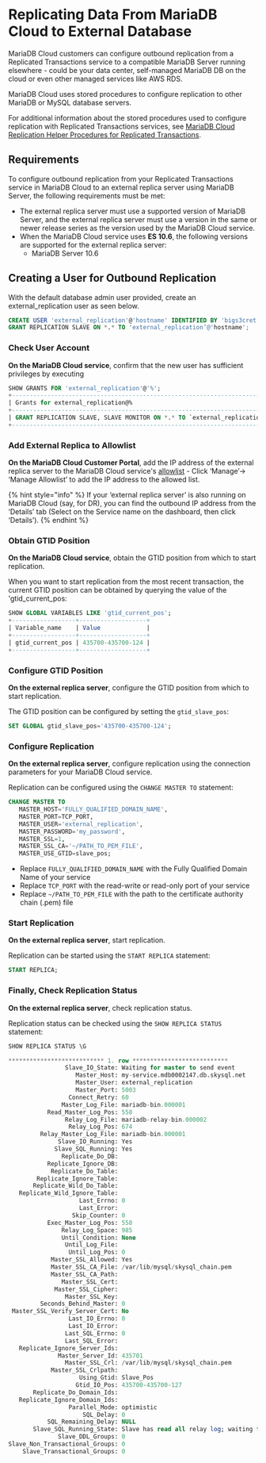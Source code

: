 # Replicating Data From MariaDB Cloud to External Database

MariaDB Cloud customers can configure outbound replication from a Replicated Transactions service to a compatible MariaDB Server running elsewhere - could be your data center, self-managed MariaDB DB on the cloud or even other managed services like AWS RDS.

MariaDB Cloud uses stored procedures to configure replication to other MariaDB or MySQL database servers.

For additional information about the stored procedures used to configure replication with Replicated Transactions services, see [MariaDB Cloud Replication Helper Procedures for Replicated Transactions](../../reference-guide/stored-procedures.md).

## Requirements <a href="#requirements" id="requirements"></a>

To configure outbound replication from your Replicated Transactions service in MariaDB Cloud to an external replica server using MariaDB Server, the following requirements must be met:

* The external replica server must use a supported version of MariaDB Server, and the external replica server must use a version in the same or newer release series as the version used by the MariaDB Cloud service.
* When the MariaDB Cloud service uses **ES 10.6**, the following versions are supported for the external replica server:
  * MariaDB Server 10.6

## Creating a User for Outbound Replication <a href="#create-user-for-outbound-replication" id="create-user-for-outbound-replication"></a>

With the default database admin user provided, create an external\_replication user as seen below.

```sql
CREATE USER 'external_replication'@'hostname' IDENTIFIED BY 'bigs3cret';
GRANT REPLICATION SLAVE ON *.* TO 'external_replication’@'hostname';
```

### Check User Account <a href="#check-user-account" id="check-user-account"></a>

**On the MariaDB Cloud service**, confirm that the new user has sufficient privileges by executing&#x20;

```sql
SHOW GRANTS FOR 'external_replication'@'%';
+------------------------------------------------------------------------------------------------------------------------------------------------+
| Grants for external_replication@%                                                                                                              |
+------------------------------------------------------------------------------------------------------------------------------------------------+
| GRANT REPLICATION SLAVE, SLAVE MONITOR ON *.* TO `external_replication`@`%` IDENTIFIED BY PASSWORD '*CCD3A959D6A004B9C3807B728BC2E55B67E10518' |
+------------------------------------------------------------------------------------------------------------------------------------------------+
```

### Add External Replica to Allowlist <a href="#add-external-replica-to-allowlist" id="add-external-replica-to-allowlist"></a>

**On the MariaDB Cloud Customer Portal**, add the IP address of the external replica server to the MariaDB Cloud service's [allowlist](replicating-data-from-mariadb-cloud-to-external-database.md#add-external-replica-to-allowlist) - Click ‘Manage’→ ‘Manage Allowlist’ to add the IP address to the allowed list.

{% hint style="info" %}
If your ‘external replica server’ is also running on MariaDB Cloud (say, for DR), you can find the outbound IP address from the ‘Details’ tab (Select on the Service name on the dashboard, then click ‘Details’).
{% endhint %}

### Obtain GTID Position <a href="#obtain-gtid-position" id="obtain-gtid-position"></a>

**On the MariaDB Cloud service**, obtain the GTID position from which to start replication.

When you want to start replication from the most recent transaction, the current GTID position can be obtained by querying the value of the 'gtid\_current\_pos:

```sql
SHOW GLOBAL VARIABLES LIKE 'gtid_current_pos';
+------------------+-------------------+
| Variable_name    | Value             |
+------------------+-------------------+
| gtid_current_pos | 435700-435700-124 |
+------------------+-------------------+   
```

### Configure GTID Position <a href="#configure-gtid-position" id="configure-gtid-position"></a>

**On the external replica server**, configure the GTID position from which to start replication.

The GTID position can be configured by setting the `gtid_slave_pos`:

```sql
SET GLOBAL gtid_slave_pos='435700-435700-124';
```

### Configure Replication <a href="#configure-replication" id="configure-replication"></a>

**On the external replica server**, configure replication using the connection parameters for your MariaDB Cloud service.

Replication can be configured using the `CHANGE MASTER TO` statement:

```sql
CHANGE MASTER TO
   MASTER_HOST='FULLY_QUALIFIED_DOMAIN_NAME',
   MASTER_PORT=TCP_PORT,
   MASTER_USER='external_replication',
   MASTER_PASSWORD='my_password',
   MASTER_SSL=1,
   MASTER_SSL_CA='~/PATH_TO_PEM_FILE',
   MASTER_USE_GTID=slave_pos;
```

* Replace `FULLY_QUALIFIED_DOMAIN_NAME` with the Fully Qualified Domain Name of your service
* Replace `TCP_PORT` with the read-write or read-only port of your service
* Replace `~/PATH_TO_PEM_FILE` with the path to the certificate authority chain (.pem) file

### Start Replication <a href="#start-replication" id="start-replication"></a>

**On the external replica server**, start replication.

Replication can be started using the `START REPLICA` statement:

```sql
START REPLICA;
```

### Finally, Check Replication Status <a href="#finally-check-replication-status" id="finally-check-replication-status"></a>

**On the external replica server**, check replication status.

Replication status can be checked using the `SHOW REPLICA STATUS` statement:

```sql
SHOW REPLICA STATUS \G

*************************** 1. row ***************************
                Slave_IO_State: Waiting for master to send event
                   Master_Host: my-service.mdb0002147.db.skysql.net
                   Master_User: external_replication
                   Master_Port: 5003
                 Connect_Retry: 60
               Master_Log_File: mariadb-bin.000001
           Read_Master_Log_Pos: 558
                Relay_Log_File: mariadb-relay-bin.000002
                 Relay_Log_Pos: 674
         Relay_Master_Log_File: mariadb-bin.000001
              Slave_IO_Running: Yes
             Slave_SQL_Running: Yes
               Replicate_Do_DB:
           Replicate_Ignore_DB:
            Replicate_Do_Table:
        Replicate_Ignore_Table:
       Replicate_Wild_Do_Table:
   Replicate_Wild_Ignore_Table:
                    Last_Errno: 0
                    Last_Error:
                  Skip_Counter: 0
           Exec_Master_Log_Pos: 558
               Relay_Log_Space: 985
               Until_Condition: None
                Until_Log_File:
                 Until_Log_Pos: 0
            Master_SSL_Allowed: Yes
            Master_SSL_CA_File: /var/lib/mysql/skysql_chain.pem
            Master_SSL_CA_Path:
               Master_SSL_Cert:
             Master_SSL_Cipher:
                Master_SSL_Key:
         Seconds_Behind_Master: 0
 Master_SSL_Verify_Server_Cert: No
                 Last_IO_Errno: 0
                 Last_IO_Error:
                Last_SQL_Errno: 0
                Last_SQL_Error:
   Replicate_Ignore_Server_Ids:
              Master_Server_Id: 435701
                Master_SSL_Crl: /var/lib/mysql/skysql_chain.pem
            Master_SSL_Crlpath:
                    Using_Gtid: Slave_Pos
                   Gtid_IO_Pos: 435700-435700-127
       Replicate_Do_Domain_Ids:
   Replicate_Ignore_Domain_Ids:
                 Parallel_Mode: optimistic
                     SQL_Delay: 0
           SQL_Remaining_Delay: NULL
       Slave_SQL_Running_State: Slave has read all relay log; waiting for more updates
              Slave_DDL_Groups: 0
Slave_Non_Transactional_Groups: 0
    Slave_Transactional_Groups: 0
```
